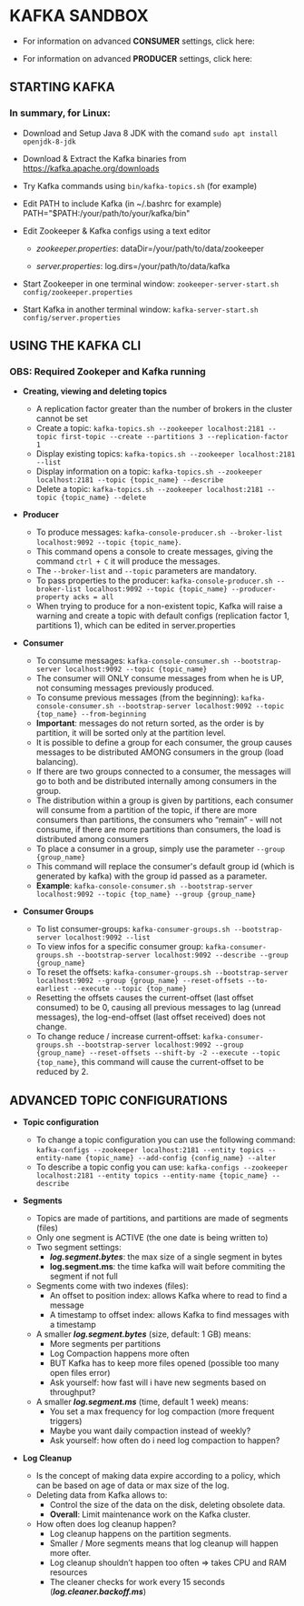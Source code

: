 # KAFKA SANDBOX

- For information on advanced **CONSUMER** settings, click here:

- For information on advanced **PRODUCER** settings, click here:

## STARTING KAFKA

### In summary, for Linux:

- Download and Setup Java 8 JDK with the comand ```sudo apt install openjdk-8-jdk```
- Download & Extract the Kafka binaries from https://kafka.apache.org/downloads
- Try Kafka commands using ```bin/kafka-topics.sh``` (for example)
- Edit PATH to include Kafka (in ~/.bashrc for example) PATH="$PATH:/your/path/to/your/kafka/bin"
- Edit Zookeeper & Kafka configs using a text editor

    - *zookeeper.properties*: dataDir=/your/path/to/data/zookeeper

    - *server.properties*: log.dirs=/your/path/to/data/kafka

- Start Zookeeper in one terminal window: ```zookeeper-server-start.sh config/zookeeper.properties```

- Start Kafka in another terminal window: ```kafka-server-start.sh config/server.properties```

## USING THE KAFKA CLI 

### OBS: Required Zookeper and Kafka running

- **Creating, viewing and deleting topics**
    - A replication factor greater than the number of brokers in the cluster cannot be set
    - Create a topic: ```kafka-topics.sh --zookeeper localhost:2181 --topic first-topic --create --partitions 3 --replication-factor 1```
    - Display existing topics: ```kafka-topics.sh --zookeeper localhost:2181 --list```
    - Display information on a topic: ```kafka-topics.sh --zookeeper localhost:2181 --topic {topic_name} --describe```
    - Delete a topic: ```kafka-topics.sh --zookeeper localhost:2181 --topic {topic_name} --delete```

- **Producer**
    - To produce messages: ```kafka-console-producer.sh --broker-list localhost:9092 --topic {topic_name}```.
    - This command opens a console to create messages, giving the command ```ctrl + C``` it will produce the messages.
    - The ```--broker-list``` and ```--topic``` parameters are mandatory.
    - To pass properties to the producer: ```kafka-console-producer.sh --broker-list localhost:9092 --topic {topic_name} --producer-property acks = all```
    - When trying to produce for a non-existent topic, Kafka will raise a warning and create a topic with default configs (replication factor 1, partitions 1), which can be edited in server.properties

- **Consumer**
    - To consume messages: ```kafka-console-consumer.sh --bootstrap-server localhost:9092 --topic {topic_name}```
    - The consumer will ONLY consume messages from when he is UP, not consuming messages previously produced.
   - To consume previous messages (from the beginning): ```kafka-console-consumer.sh --bootstrap-server localhost:9092 --topic {top_name} --from-beginning```
    - **Important**: messages do not return sorted, as the order is by partition, it will be sorted only at the partition level.
    - It is possible to define a group for each consumer, the group causes messages to be distributed AMONG consumers in the group (load balancing).
    - If there are two groups connected to a consumer, the messages will go to both and be distributed internally among consumers in the group.
    - The distribution within a group is given by partitions, each consumer will consume from a partition of the topic, if there are more consumers than partitions, the consumers who “remain” - will not consume, if there are more partitions than consumers, the load is distributed among consumers
    - To place a consumer in a group, simply use the parameter ```--group {group_name}```
    - This command will replace the consumer's default group id (which is generated by kafka) with the group id passed as a parameter.
    - **Example**: ```kafka-console-consumer.sh --bootstrap-server localhost:9092 --topic {top_name} --group {group_name}```

- **Consumer Groups**
    - To list consumer-groups: ```kafka-consumer-groups.sh --bootstrap-server localhost:9092 --list```
    - To view infos for a specific consumer group: ```kafka-consumer-groups.sh --bootstrap-server localhost:9092 --describe --group {group_name}```
    - To reset the offsets: ```kafka-consumer-groups.sh --bootstrap-server localhost:9092 --group {group_name} --reset-offsets --to-earliest --execute --topic {top_name}```
    - Resetting the offsets causes the current-offset (last offset consumed) to be 0, causing all previous messages to lag (unread messages), the log-end-offset (last offset received) does not change.
    - To change reduce / increase current-offset: ```kafka-consumer-groups.sh --bootstrap-server localhost:9092 --group {group_name} --reset-offsets --shift-by -2 --execute --topic {top_name}```, this command will cause the current-offset to be reduced by 2.

## ADVANCED TOPIC CONFIGURATIONS

- **Topic configuration**
    - To change a topic configuration you can use the following command:
    ```kafka-configs --zookeeper localhost:2181 --entity topics --entity-name {topic_name} --add-config {config_name} --alter```
    - To describe a topic config you can use:
    ```kafka-configs --zookeeper localhost:2181 --entity topics --entity-name {topic_name} --describe```

- **Segments**
    - Topics are made of partitions, and partitions are made of segments (files)
    - Only one segment is ACTIVE (the one date is being written to)
    - Two segment settings:
        - ***log.segment.bytes***: the max size of a single segment in bytes
        - **log.segment.ms**: the time kafka will wait before commiting the segment if not full
    - Segments come with two indexes (files):
        - An offset to position index: allows Kafka where to read to find a message
        - A timestamp to offset index: allows Kafka to find messages with a timestamp
    - A smaller ***log.segment.bytes*** (size, default: 1 GB) means:
        - More segments per partitions
        - Log Compaction happens more often
        - BUT Kafka has to keep more files opened (possible too many open files error)
        - Ask yourself: how fast will i have new segments based on throughput?
    - A smaller ***log.segment.ms*** (time, default 1 week) means:
        - You set a max frequency for log compaction (more frequent triggers)
        - Maybe you want daily compaction instead of weekly?
        - Ask yourself: how often do i need log compaction to happen?

- **Log Cleanup**
    - Is the concept of making data expire according to a policy, which can be based on age of data or max size of the log.
    - Deleting data from Kafka allows to:
        - Control the size of the data on the disk, deleting obsolete data.
        - **Overall**: Limit maintenance work on the Kafka cluster.
    - How often does log cleanup happen?
        - Log cleanup happens on the partition segments.
        - Smaller / More segments means that log cleanup will happen more ofter.
        - Log cleanup shouldn’t happen too often => takes CPU and RAM resources
        - The cleaner checks for work every 15 seconds (***log.cleaner.backoff.ms***)






